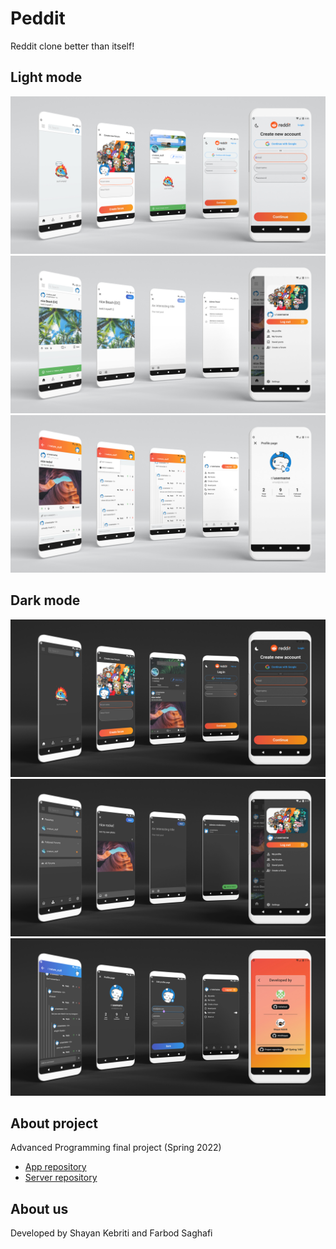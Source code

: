 # Peddit
Reddit clone better than itself!

## Light mode
![This is an image](preview_photos/1.jpg)
![This is an image](preview_photos/3.jpg)
![This is an image](preview_photos/5.jpg)
## Dark mode
![This is an image](preview_photos/2.jpg)
![This is an image](preview_photos/4.jpg)
![This is an image](preview_photos/6.jpg)

## About project
Advanced Programming final project (Spring 2022)
- [App repository](https://github.com/i4mShayan/Peddit)
- [Server repository](https://github.com/itsfarbod/Peddit_Server)

## About us
Developed by Shayan Kebriti and Farbod Saghafi
